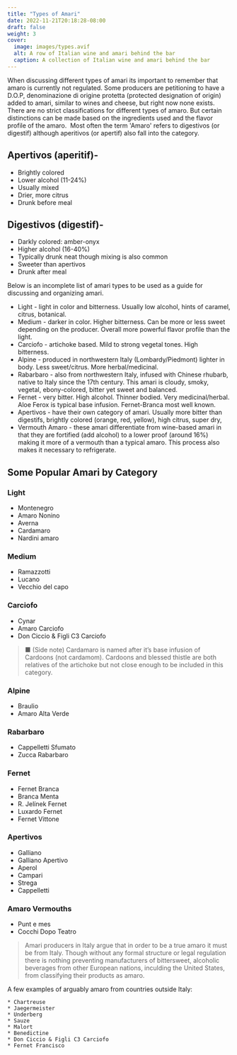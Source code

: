 ```yaml
---
title: "Types of Amari"
date: 2022-11-21T20:18:28-08:00
draft: false
weight: 3
cover:
  image: images/types.avif
  alt: A row of Italian wine and amari behind the bar
  caption: A collection of Italian wine and amari behind the bar
---
```


When discussing different types of amari its important to remember that amaro is currently not regulated. Some producers are petitioning to have a D.O.P, denominazione di origine protetta (protected designation of origin) added to amari, similar to wines and cheese, but right now none exists. There are no strict classifications for different types of amaro. But certain distinctions can be made based on the ingredients used and the flavor profile of the amaro.
![]()
Most often the term 'Amaro' refers to digestivos (or digestif) although aperitivos (or apertif) also fall into the category.

## Apertivos (aperitif)-

- Brightly colored
- Lower alcohol (11-24%)
- Usually mixed
- Drier, more citrus
- Drunk before meal

## Digestivos (digestif)-

- Darkly colored: amber-onyx
- Higher alcohol (16-40%)
- Typically drunk neat though mixing is also common
- Sweeter than apertivos
- Drunk after meal

Below is an incomplete list of amari types to be used as a guide for discussing and organizing amari.

- Light - light in color and bitterness. Usually low alcohol, hints of caramel, citrus, botanical.
  ![]()
- Medium - darker in color. Higher bitterness. Can be more or less sweet depending on the producer. Overall more powerful flavor profile than the light.
  ![]()
- Carciofo - artichoke based. Mild to strong vegetal tones. High bitterness.
  ![]()
- Alpine - produced in northwestern Italy (Lombardy/Piedmont) lighter in body. Less sweet/citrus. More herbal/medicinal.
  ![]()
- Rabarbaro - also from northwestern Italy, infused with Chinese rhubarb, native to Italy since the 17th century. This amari is cloudy, smoky, vegetal, ebony-colored, bitter yet sweet and balanced.
  ![]()
- Fernet - very bitter. High alcohol. Thinner bodied. Very medicinal/herbal. Aloe Ferox is typical base infusion. Fernet-Branca most well known.
  ![]()
- Apertivos - have their own category of amari. Usually more bitter than digestifs, brightly colored (orange, red, yellow), high citrus, super dry,
  ![]()
- Vermouth Amaro - these amari differentiate from wine-based
  amari in that they are fortified (add alcohol) to a lower proof (around 16%) making it more of a vermouth than a typical amaro. This process also makes it necessary to refrigerate.

## Some Popular Amari by Category

### Light

- Montenegro
- Amaro Nonino
- Averna
- Cardamaro
- Nardini amaro

### Medium

- Ramazzotti
- Lucano
- Vecchio del capo

### Carciofo

- Cynar
- Amaro Carciofo
- Don Ciccio & Figli C3 Carciofo

> ■ (Side note) Cardamaro is named after it’s base infusion of Cardoons (not cardamom). Cardoons and blessed thistle are both relatives of the artichoke but not close enough to be included in this category.

### Alpine

- Braulio
- Amaro Alta Verde

### Rabarbaro

- Cappelletti Sfumato
- Zucca Rabarbaro

### Fernet

- Fernet Branca
- Branca Menta
- R. Jelínek Fernet
- Luxardo Fernet
- Fernet Vittone

### Apertivos

- Galliano
- Galliano Apertivo
- Aperol
- Campari
- Strega
- Cappelletti

### Amaro Vermouths

- Punt e mes
- Cocchi Dopo Teatro

> Amari producers in Italy argue that in order to be a true amaro it must be from Italy. Though without any formal structure or legal regulation there is nothing preventing manufacturers of bittersweet, alcoholic beverages from other European nations, inculding the United States, from classifying their products as amaro.

A few examples of arguably amaro from countries outside Italy:

    * Chartreuse
    * Jaegermeister
    * Underberg
    * Sauze
    * Malort
    * Benedictine
    * Don Ciccio & Figli C3 Carciofo
    * Fernet Francisco
